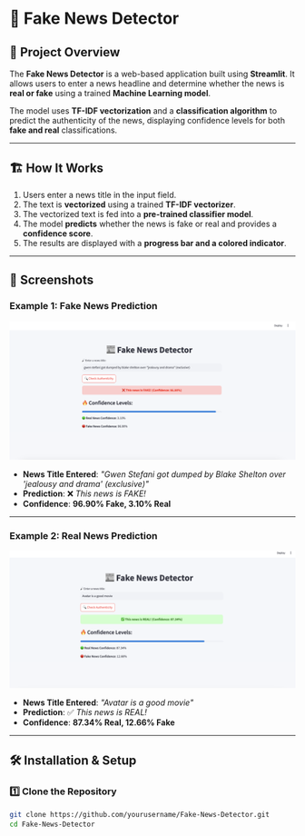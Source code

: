 # 📰 Fake News Detector

## 🚀 Project Overview
The **Fake News Detector** is a web-based application built using **Streamlit**. It allows users to enter a news headline and determine whether the news is **real or fake** using a trained **Machine Learning model**.

The model uses **TF-IDF vectorization** and a **classification algorithm** to predict the authenticity of the news, displaying confidence levels for both **fake and real** classifications.

---

## 🏗️ **How It Works**
1. Users enter a news title in the input field.
2. The text is **vectorized** using a trained **TF-IDF vectorizer**.
3. The vectorized text is fed into a **pre-trained classifier model**.
4. The model **predicts** whether the news is fake or real and provides a **confidence score**.
5. The results are displayed with a **progress bar and a colored indicator**.

---

## 📸 **Screenshots**

### Example 1: **Fake News Prediction**
![Fake News Prediction](Fake.png)

- **News Title Entered**: *"Gwen Stefani got dumped by Blake Shelton over 'jealousy and drama' (exclusive)"*
- **Prediction**: ❌ *This news is FAKE!*  
- **Confidence**: **96.90% Fake, 3.10% Real**

---

### Example 2: **Real News Prediction**
![Real News Prediction](Real.png)

- **News Title Entered**: *"Avatar is a good movie"*
- **Prediction**: ✅ *This news is REAL!*  
- **Confidence**: **87.34% Real, 12.66% Fake**

---

## 🛠️ **Installation & Setup**
### 1️⃣ Clone the Repository
```bash
git clone https://github.com/yourusername/Fake-News-Detector.git
cd Fake-News-Detector
